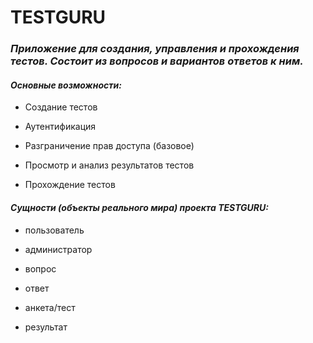 # TESTGURU

### *Приложение для создания, управления и прохождения тестов. Состоит из вопросов и вариантов ответов к ним.*

#### *Основные возможности:*

- Создание тестов

- Аутентификация

- Разграничение прав доступа (базовое)

- Просмотр и анализ результатов тестов

- Прохождение тестов

#### *Сущности (объекты реального мира) проекта TESTGURU:*

- пользователь

- администратор

- вопрос

- ответ

- анкета/тест

- результат


